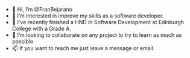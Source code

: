 - 👋 Hi, I’m @FranBejarano
- 👀 I’m interested in improve my skills as a software developer. 
- 🌱 I’ve recently finished a HND in Software Development at Edinburgh College with a Grade A.  
- 💞️ I’m looking to collaborate on any project to try to learn as much as possible
- 📫 If you want to reach me just leave a message or email.
